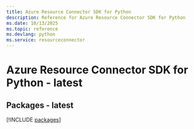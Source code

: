 ```yaml
---
title: Azure Resource Connector SDK for Python
description: Reference for Azure Resource Connector SDK for Python
ms.date: 10/13/2025
ms.topic: reference
ms.devlang: python
ms.service: resourceconnector
---
```

# Azure Resource Connector SDK for Python - latest
## Packages - latest
[!INCLUDE [packages](resource-connector-index.md)]